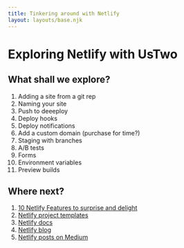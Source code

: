 ```yaml
---
title: Tinkering around with Netlify
layout: layouts/base.njk
---
```


# Exploring Netlify with UsTwo

## What shall we explore?

1. Adding a site from a git rep
1. Naming your site
1. Push to deeeploy
1. Deploy hooks
1. Deploy notifications
1. Add a custom domain (purchase for time?)
1. Staging with branches
1. A/B tests
1. Forms
1. Environment variables
1. Preview builds

## Where next?

1. [10 Netlify Features to surprise and delight](https://medium.com/netlify/10-netlify-features-to-surprise-and-delight-225e846b7b21)
1. [Netlify project templates](https://templates.netlify.com)
1. [Netlify docs](https://www.netlify.com/docs)
1. [Netlify blog](https://www.netlify.com/blog)
1. [Netlify posts on Medium](https://medium.com/netlify)
